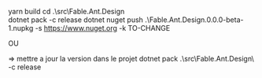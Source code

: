 yarn build
cd .\src\Fable.Ant.Design\
dotnet pack -c release
dotnet nuget push .\Fable.Ant.Design.0.0.0-beta-1.nupkg -s https://www.nuget.org -k TO-CHANGE




OU 

=> mettre a jour la version dans le projet
dotnet pack .\src\Fable.Ant.Design\ -c release